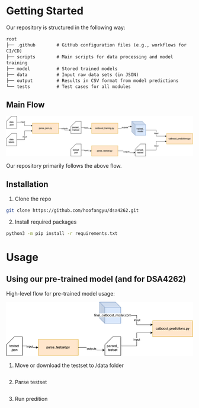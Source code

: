 # Getting Started
Our repository is structured in the following way:

```
root
├── .github        # GitHub configuration files (e.g., workflows for CI/CD)
├── scripts        # Main scripts for data processing and model training
├── model          # Stored trained models
├── data           # Input raw data sets (in JSON)
├── output         # Results in CSV format from model predictions
└── tests          # Test cases for all modules
```

## Main Flow
![flow diagram](.github/assets/main_flow.png)

Our repository primarily follows the above flow.


## Installation
1. Clone the repo
```bash
git clone https://github.com/hoofangyu/dsa4262.git 
```

2. Install required packages
```bash
python3 -m pip install -r requirements.txt
```

# Usage
## Using our pre-trained model (and for DSA4262)
High-level flow for pre-trained model usage:

![flow diagram](.github/assets/usage_flow.png)

1. Move or download the testset to /data folder
``` bash

```

2. Parse testset
```bash
```

3. Run predition
```bash
```